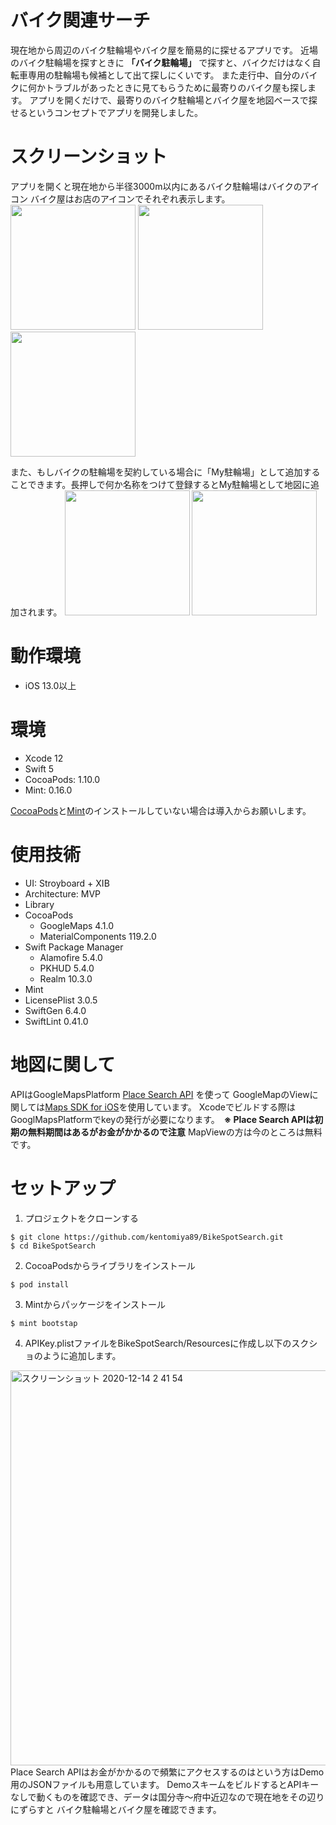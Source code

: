# バイク関連サーチ
現在地から周辺のバイク駐輪場やバイク屋を簡易的に探せるアプリです。
近場のバイク駐輪場を探すときに **「バイク駐輪場」** で探すと、バイクだけはなく自転車専用の駐輪場も候補として出て探しにくいです。
また走行中、自分のバイクに何かトラブルがあったときに見てもらうために最寄りのバイク屋も探します。
アプリを開くだけで、最寄りのバイク駐輪場とバイク屋を地図ベースで探せるというコンセプトでアプリを開発しました。

# スクリーンショット
アプリを開くと現在地から半径3000m以内にあるバイク駐輪場はバイクのアイコン
バイク屋はお店のアイコンでそれぞれ表示します。
<img src="https://user-images.githubusercontent.com/26946838/102017246-1241c680-3da9-11eb-8051-89c016376d1d.png" width="200">
<img src="https://user-images.githubusercontent.com/26946838/102017263-2f769500-3da9-11eb-8e34-e41d309f2b71.png" width="200">
<img src="https://user-images.githubusercontent.com/26946838/102017267-31405880-3da9-11eb-9d09-aa7900e1a38c.png" width="200">


また、もしバイクの駐輪場を契約している場合に「My駐輪場」として追加することできます。長押しで何か名称をつけて登録するとMy駐輪場として地図に追加されます。
<img src="https://user-images.githubusercontent.com/26946838/102017403-24703480-3daa-11eb-9250-e017b059ba9b.png" width="200">
<img src="https://user-images.githubusercontent.com/26946838/102017409-2803bb80-3daa-11eb-993e-69599200480c.png" width="200">


# 動作環境
* iOS 13.0以上

# 環境
* Xcode 12
* Swift 5
* CocoaPods: 1.10.0
* Mint: 0.16.0

[CocoaPods](https://qiita.com/ShinokiRyosei/items/3090290cb72434852460)と[Mint](https://qiita.com/uhooi/items/6a41a623b13f6ef4ddf0)のインストールしていない場合は導入からお願いします。
 
 # 使用技術
 * UI: Stroyboard + XIB
 * Architecture: MVP
 * Library
  * CocoaPods
    * GoogleMaps 4.1.0 
    * MaterialComponents 119.2.0
  * Swift Package Manager
    * Alamofire 5.4.0
    * PKHUD 5.4.0
    * Realm 10.3.0
 * Mint
  * LicensePlist 3.0.5
  * SwiftGen 6.4.0
  * SwiftLint 0.41.0
  
# 地図に関して
APIはGoogleMapsPlatform [Place Search API](https://developers.google.com/places/web-service/search) を使って
GoogleMapのViewに関しては[Maps SDK for iOS](https://developers.google.com/maps/documentation/ios-sdk/overview)を使用しています。
Xcodeでビルドする際はGooglMapsPlatformでkeyの発行が必要になります。　**※ Place Search APIは初期の無料期間はあるがお金がかかるので注意**
MapViewの方は今のところは無料です。

# セットアップ
1. プロジェクトをクローンする
```
$ git clone https://github.com/kentomiya89/BikeSpotSearch.git
$ cd BikeSpotSearch
```
2. CocoaPodsからライブラリをインストール
```
$ pod install
```
3. Mintからパッケージをインストール
```
$ mint bootstap
```
4. APIKey.plistファイルをBikeSpotSearch/Resourcesに作成し以下のスクショのように追加します。
<img width="632" alt="スクリーンショット 2020-12-14 2 41 54" src="https://user-images.githubusercontent.com/26946838/102019276-07d9f980-3db6-11eb-9eed-d39d3b56586a.png">
Place Search APIはお金がかかるので頻繁にアクセスするのはという方はDemo用のJSONファイルも用意しています。
DemoスキームをビルドするとAPIキーなしで動くものを確認でき、データは国分寺〜府中近辺なので現在地をその辺りにずらすと
バイク駐輪場とバイク屋を確認できます。
